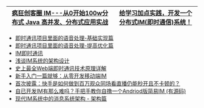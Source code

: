
[疯狂创客圈 IM---从0开始100w分布式 Java 高并发、分布式应用实战](https://gitee.com/crazymaker/crazy_tourist_circle__im)|[给学习加点实践，开发一个分布式IM(即时通信)系统！](https://bugstack.cn/itstack-demo-netty-3/2021/08/17/%E7%BB%99%E5%AD%A6%E4%B9%A0%E5%8A%A0%E7%82%B9%E5%AE%9E%E8%B7%B5-%E5%BC%80%E5%8F%91%E4%B8%80%E4%B8%AA%E5%88%86%E5%B8%83%E5%BC%8FIM(%E5%8D%B3%E6%97%B6%E9%80%9A%E4%BF%A1)%E7%B3%BB%E7%BB%9F.html)|
---|---|

* [即时通讯项目里面的语音处理-基础实现篇](https://www.imooc.com/learn/739)
* [即时通讯项目里面的语音处理-提高优化篇](https://www.imooc.com/learn/778)
* [IM即时通讯](http://www.52im.net/forum.php?gid=102)
* [浅谈IM系统的架构设计](http://www.52im.net/thread-307-1-1.html)
* [史上最全Web端即时通讯技术原理详解](http://www.52im.net/thread-338-1-1.html)
* [新手入门一篇就够：从零开发移动端IM](http://www.52im.net/thread-464-1-1.html)
* [首次披露：快手是如何做到百万观众同场看直播仍能秒开且不卡顿的？](http://www.52im.net/thread-1033-1-1.html)
* [自已开发IM有那么难吗？手把手教你自撸一个Andriod版简易IM (有源码)]()
* [现代IM系统中的消息系统架构 - 架构篇](https://my.oschina.net/yunqi/blog/3037537)
